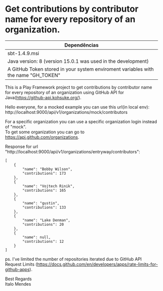 # Get contributions by contributor name for every repository of an organization.

|Dependências |
| ----------- |
|sbt-1.4.9.msi |
|Java version: 8 (version 15.0.1 was used in the development)|
|A GitHub Token stored in your system enviroment variables with the name "GH_TOKEN"|

This is a Play Framework project to get contributions by contributor name for every repository of an organization using GitHub API for Java(https://github-api.kohsuke.org/).

Hello everyone, for a mocked example you can use this url(in local env):<br>
    http://localhost:9000/api/v1/organizations/mock/contributors<br>

For a specific organization you can use a specific organization login instead of "mock".<br>
To get some organization you can go to <a href="https://api.github.com/organizations ">https://api.github.com/organizations</a>.

Response for url "http://localhost:9000/api/v1/organizations/entryway/contributors":<br>
```
[
    {
        "name": "Bobby Wilson",
        "contributions": 173
    },
    {
        "name": "Vojtech Rinik",
        "contributions": 165
    },
    {
        "name": "gustin",
        "contributions": 133
    },
    {
        "name": "Lake Denman",
        "contributions": 20
    },
    {
        "name": null,
        "contributions": 12
    }
]
```
ps. I've limited the number of repositories iterated due to GitHub API Request Limits (https://docs.github.com/en/developers/apps/rate-limits-for-github-apps). 

Best Regards     
Italo Mendes
    
